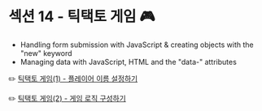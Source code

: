 # 섹션 14 - 틱택토 게임 🎮
- Handling form submission with JavaScript & creating objects with the "new" keyword
- Managing data with JavaScript, HTML and the "data-" attributes

✏️ [틱택토 게임(1) - 플레이어 이름 설정하기](https://github.com/xoxojw/100-days-of-web-development/blob/14-tic-tac-toe-game/01-setting-players.md)

✏️ [틱택토 게임(2) - 게임 로직 구성하기](https://github.com/xoxojw/100-days-of-web-development/blob/14-tic-tac-toe-game/02-game-logic.md)